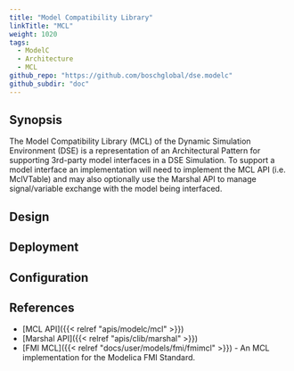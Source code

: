 ```yaml
---
title: "Model Compatibility Library"
linkTitle: "MCL"
weight: 1020
tags:
  - ModelC
  - Architecture
  - MCL
github_repo: "https://github.com/boschglobal/dse.modelc"
github_subdir: "doc"
---
```


## Synopsis

The Model Compatibility Library (MCL) of the Dynamic Simulation Environment (DSE)
is a representation of an Architectural Pattern for supporting 3rd-party model
interfaces in a DSE Simulation.
To support a model interface an implementation will need to implement the
MCL API (i.e. MclVTable) and may also optionally use the Marshal API to manage
signal/variable exchange with the model being interfaced.


## Design

## Deployment

## Configuration

## References

* [MCL API]({{< relref "apis/modelc/mcl" >}})
* [Marshal API]({{< relref "apis/clib/marshal" >}})
* [FMI MCL]({{< relref "docs/user/models/fmi/fmimcl" >}}) - An MCL implementation for the Modelica FMI Standard.
